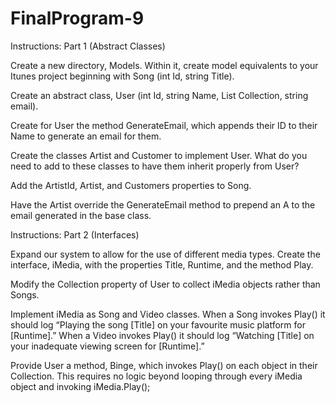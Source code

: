 # FinalProgram-9
Instructions: Part 1 (Abstract Classes)

Create a new directory, Models. Within it, create model equivalents to your Itunes project beginning with Song (int Id, string Title).

Create an abstract class, User (int Id, string Name, List<Song> Collection, string email). 

Create for User the method GenerateEmail, which appends their ID to their Name to generate an email for them.

Create the classes Artist and Customer to implement User. What do you need to add to these classes to have them inherit properly from User?

Add the ArtistId, Artist, and Customers properties to Song.

Have the Artist override the GenerateEmail method to prepend an A to the email generated in the base class.

Instructions: Part 2 (Interfaces)

Expand our system to allow for the use of different media types. Create the interface, iMedia, with the properties Title, Runtime, and the method Play. 

Modify the Collection property of User to collect iMedia objects rather than Songs.

Implement iMedia as Song and Video classes. When a Song invokes Play() it should log “Playing the song [Title] on your favourite music platform for [Runtime].” When a Video invokes Play() it should log “Watching [Title] on your inadequate viewing screen for [Runtime].” 

Provide User a method, Binge, which invokes Play() on each object in their Collection. This requires no logic beyond looping through every iMedia object and invoking iMedia.Play();
